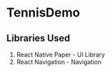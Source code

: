 # TennisDemo

## Libraries Used
1. React Native Paper - UI Library
2. React Navigation - Navigation
